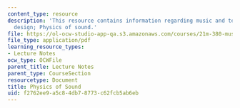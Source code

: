```yaml
---
content_type: resource
description: 'This resource contains information regarding music and technology: Sound
  design; Physics of sound.'
file: https://ol-ocw-studio-app-qa.s3.amazonaws.com/courses/21m-380-music-and-technology-sound-design-spring-2016/f2762ee9a5c84db78773c62fcb5ab6eb_MIT21M_380S16_Lec05.pdf
file_type: application/pdf
learning_resource_types:
- Lecture Notes
ocw_type: OCWFile
parent_title: Lecture Notes
parent_type: CourseSection
resourcetype: Document
title: Physics of Sound
uid: f2762ee9-a5c8-4db7-8773-c62fcb5ab6eb
---
```

